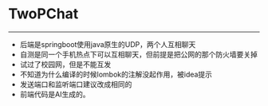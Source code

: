 # TwoPChat
---
* 后端是springboot使用java原生的UDP，两个人互相聊天
* 自测是同一个手机热点下可以互相聊天，但前提是把公网的那个防火墙要关掉
* 试过了校园网，但是不能互发
* 不知道为什么编译的时候lombok的注解没起作用，被idea提示
* 发送端口和监听端口建议改成相同的
* 前端代码是AI生成的。
